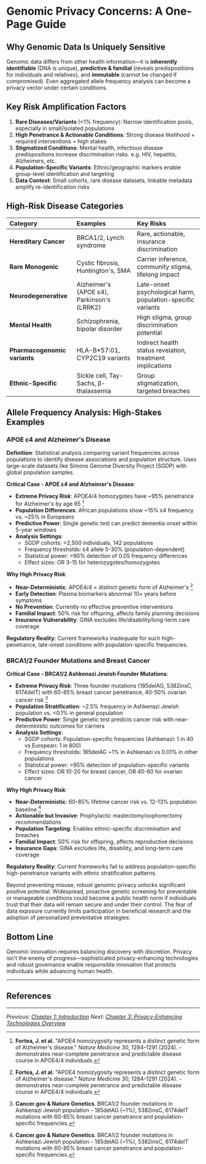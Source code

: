 # Genomic Privacy Concerns: A One-Page Guide

## Why Genomic Data Is Uniquely Sensitive

Genomic data differs from other health information—it is **inherently identifiable** (DNA is unique), **predictive & familial** (reveals predispositions for individuals and relatives), and **immutable** (cannot be changed if compromised). Even aggregated allele frequency analysis can become a privacy vector under certain conditions.


## Key Risk Amplification Factors

1. **Rare Diseases/Variants** (<1% frequency): Narrow identification pools, especially in small/isolated populations
2. **High Penetrance & Actionable Conditions**: Strong disease likelihood + required interventions = high stakes
3. **Stigmatized Conditions**: Mental health, infectious disease predispositions increase discrimination risks. e.g. HIV, hepatitis, Alzheimers, etc.
4. **Population-Specific Variants**: Ethnic/geographic markers enable group-level identification and targeting
5. **Data Context**: Small cohorts, rare disease datasets, linkable metadata amplify re-identification risks

## High-Risk Disease Categories

| **Category** | **Examples** | **Key Risks** |
|:-------------|:-------------|:---------------|
| **Hereditary Cancer** | BRCA1/2, Lynch syndrome | Rare, actionable, insurance discrimination |
| **Rare Monogenic** | Cystic fibrosis, Huntington's, SMA | Carrier inference, community stigma, lifelong impact |
| **Neurodegenerative** | Alzheimer's (APOE ε4), Parkinson's (LRRK2) | Late-onset psychological harm, population-specific variants |
| **Mental Health** | Schizophrenia, bipolar disorder | High stigma, group discrimination potential |
| **Pharmacogenomic variants** | HLA-B*57:01, CYP2C19 variants | Indirect health status revelation, treatment implications |
| **Ethnic-Specific** | Sickle cell, Tay-Sachs, β-thalassemia | Group stigmatization, targeted breaches |

## Allele Frequency Analysis: High-Stakes Examples

### APOE ε4 and Alzheimer's Disease
**Definition**: Statistical analysis comparing variant frequencies across populations to identify disease associations and population structure. Uses large-scale datasets like Simons Genome Diversity Project (SGDP) with global population samples.

**Critical Case - APOE ε4 and Alzheimer's Disease**:
- **Extreme Privacy Risk**: APOE4/4 homozygotes have ~95% penetrance for Alzheimer's by age 65 [^7^]
- **Population Differences**: African populations show ~15% ε4 frequency vs. ~25% in Europeans
- **Predictive Power**: Single genetic test can predict dementia onset within 5-year windows
- **Analysis Settings**: 
  - SGDP cohorts: >2,500 individuals, 142 populations
  - Frequency thresholds: ε4 allele 5-30% (population-dependent)
  - Statistical power: >90% detection of 0.05 frequency differences
  - Effect sizes: OR 3-15 for heterozygotes/homozygotes

**Why High Privacy Risk**:
- **Near-Deterministic**: APOE4/4 = distinct genetic form of Alzheimer's [^7^]
- **Early Detection**: Plasma biomarkers abnormal 10+ years before symptoms
- **No Prevention**: Currently no effective preventive interventions
- **Familial Impact**: 50% risk for offspring, affects family planning decisions
- **Insurance Vulnerability**: GINA excludes life/disability/long-term care coverage

**Regulatory Reality**: Current frameworks inadequate for such high-penetrance, late-onset conditions with population-specific frequencies.

### BRCA1/2 Founder Mutations and Breast Cancer

**Critical Case - BRCA1/2 Ashkenazi Jewish Founder Mutations**:
- **Extreme Privacy Risk**: Three founder mutations (185delAG, 5382insC, 6174delT) with 60-85% breast cancer penetrance, 40-50% ovarian cancer risk [^8^]
- **Population Stratification**: ~2.5% frequency in Ashkenazi Jewish population vs. <0.1% in general population
- **Predictive Power**: Single genetic test predicts cancer risk with near-deterministic outcomes for carriers
- **Analysis Settings**:
  - SGDP cohorts: Population-specific frequencies (Ashkenazi: 1 in 40 vs European: 1 in 800)
  - Frequency thresholds: 185delAG ~1% in Ashkenazi vs 0.01% in other populations
  - Statistical power: >95% detection of population-specific variants
  - Effect sizes: OR 10-20 for breast cancer, OR 40-60 for ovarian cancer

**Why High Privacy Risk**:
- **Near-Deterministic**: 60-85% lifetime cancer risk vs. 12-13% population baseline [^8^]
- **Actionable but Invasive**: Prophylactic mastectomy/oophorectomy recommendations
- **Population Targeting**: Enables ethnic-specific discrimination and breaches
- **Familial Impact**: 50% risk for offspring, affects reproductive decisions
- **Insurance Gaps**: GINA excludes life, disability, and long-term care coverage

**Regulatory Reality**: Current frameworks fail to address population-specific high-penetrance variants with ethnic stratification patterns.

Beyond preventing misuse, robust genomic privacy unlocks significant positive potential. Widespread, proactive genetic screening for preventable or manageable conditions could become a public health norm if individuals trust that their data will remain secure and under their control. The fear of data exposure currently limits participation in beneficial research and the adoption of personalized preventative strategies.

## Bottom Line

Genomic innovation requires balancing discovery with discretion. Privacy isn't the enemy of progress—sophisticated privacy-enhancing technologies and robust governance enable responsible innovation that protects individuals while advancing human health.

---
## References

[^1^]: **Electronic Frontier Foundation (EFF)**. "Genetic Information Privacy" - analyses on genetic privacy, GINA, and HIPAA limitations.

[^2^]: **ISC2 Insights**. "The Unique Cybersecurity Challenges of Genetic Data" (November 2023) - security risks of genomic information.

[^3^]: **23andMe data breach** (late 2023) - credential stuffing and targeted ancestral data scraping. Reported by Wired, EFF blog "What to Do If You're Concerned About the 23andMe Breach" (October 2023).

[^4^]: **Health Insurance Portability and Accountability Act (HIPAA)** - Privacy Rule, Security Rule, limitations for genetic data de-identification in research databases.

[^5^]: **National Human Genome Research Institute (NHGRI)**. GINA protections and limitations (excludes life, disability, long-term care insurance).

[^6^]: **Global Alliance for Genomics and Health (GA4GH)**. "Framework for Responsible Sharing of Genomic and Health-Related Data" - standards for responsible genomic data sharing.

[^7^]: **Fortea, J. et al.** "APOE4 homozygosity represents a distinct genetic form of Alzheimer's disease." _Nature Medicine_ 30, 1284–1291 (2024). - demonstrates near-complete penetrance and predictable disease course in APOE4/4 individuals.

[^8^]: **Cancer.gov & Nature Genetics**. BRCA1/2 founder mutations in Ashkenazi Jewish population - 185delAG (~1%), 5382insC, 6174delT mutations with 60-85% breast cancer penetrance and population-specific frequencies.

---
*Previous: [Chapter 1: Introduction](01-introduction.md)*
*Next: [Chapter 3: Privacy-Enhancing Technologies Overview](03-privacy_technologies.md)*
